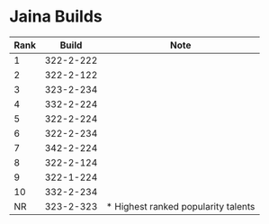 # Jaina Builds

Rank | Build     | Note
---- | -----     | ----
  1  | 322-2-222 | 
  2  | 322-2-122 | 
  3  | 323-2-234 | 
  4  | 332-2-224 | 
  5  | 322-2-224 | 
  6  | 322-2-234 | 
  7  | 342-2-224 | 
  8  | 322-2-124 | 
  9  | 322-1-224 | 
  10 | 332-2-234 | 
  NR | 323-2-323 | * Highest ranked popularity talents
